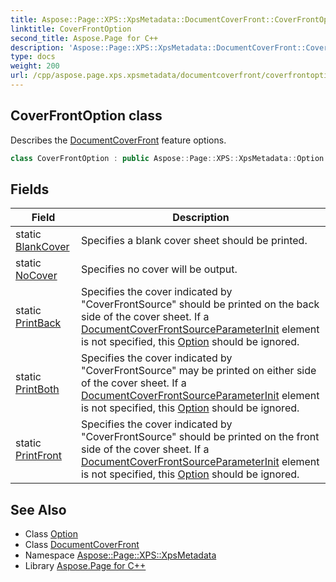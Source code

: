 ```yaml
---
title: Aspose::Page::XPS::XpsMetadata::DocumentCoverFront::CoverFrontOption class
linktitle: CoverFrontOption
second_title: Aspose.Page for C++
description: 'Aspose::Page::XPS::XpsMetadata::DocumentCoverFront::CoverFrontOption class. Describes the DocumentCoverFront feature options in C++.'
type: docs
weight: 200
url: /cpp/aspose.page.xps.xpsmetadata/documentcoverfront/coverfrontoption/
---
```

## CoverFrontOption class


Describes the [DocumentCoverFront](../) feature options.

```cpp
class CoverFrontOption : public Aspose::Page::XPS::XpsMetadata::Option
```

## Fields

| Field | Description |
| --- | --- |
| static [BlankCover](./blankcover/) | Specifies a blank cover sheet should be printed. |
| static [NoCover](./nocover/) | Specifies no cover will be output. |
| static [PrintBack](./printback/) | Specifies the cover indicated by "CoverFrontSource" should be printed on the back side of the cover sheet. If a [DocumentCoverFrontSource](../../documentcoverfrontsource/)[ParameterInit](../../parameterinit/) element is not specified, this [Option](../../option/) should be ignored. |
| static [PrintBoth](./printboth/) | Specifies the cover indicated by "CoverFrontSource" may be printed on either side of the cover sheet. If a [DocumentCoverFrontSource](../../documentcoverfrontsource/)[ParameterInit](../../parameterinit/) element is not specified, this [Option](../../option/) should be ignored. |
| static [PrintFront](./printfront/) | Specifies the cover indicated by "CoverFrontSource" should be printed on the front side of the cover sheet. If a [DocumentCoverFrontSource](../../documentcoverfrontsource/)[ParameterInit](../../parameterinit/) element is not specified, this [Option](../../option/) should be ignored. |
## See Also

* Class [Option](../../option/)
* Class [DocumentCoverFront](../)
* Namespace [Aspose::Page::XPS::XpsMetadata](../../)
* Library [Aspose.Page for C++](../../../)
